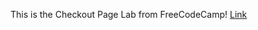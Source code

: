 This is the Checkout Page Lab from FreeCodeCamp!
[Link](https://lykaiio.github.io/fcc-checkoutpage)
